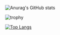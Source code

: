

![Anurag's GitHub stats](https://github-readme-stats.vercel.app/api?username=Leeuenho&show_icons=true&theme=radical)

![trophy](https://github-profile-trophy.vercel.app/?username=Leeuenho&row=1&column=5&theme=flat&margin-w=15)

[![Top Langs](https://github-readme-stats.vercel.app/api/top-langs/?username=Leeuenho&layout=compact)](https://github.com/anuraghazra/github-readme-stats)
<!--
**Leeuenho/Leeuenho** is a ✨ _special_ ✨ repository because its `README.md` (this file) appears on your GitHub profile.

Here are some ideas to get you started:

- 🔭 I’m currently working on ...
- 🌱 I’m currently learning ...
- 👯 I’m looking to collaborate on ...
- 🤔 I’m looking for help with ...
- 💬 Ask me about ...
- 📫 How to reach me: ...
- 😄 Pronouns: ...
- ⚡ Fun fact: ...
-->
